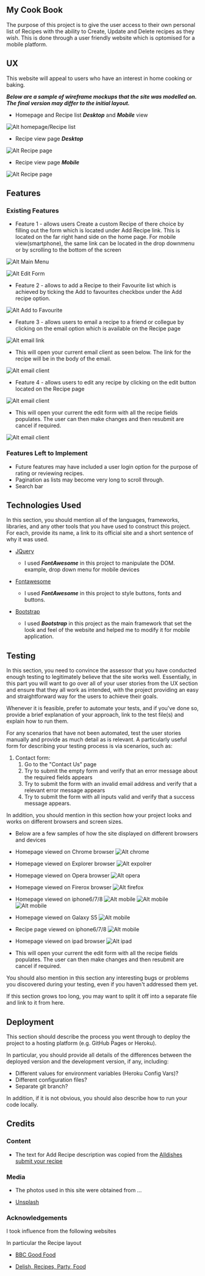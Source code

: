 
## My Cook Book

The purpose of this project is to give the user access to their own personal list of Recipes with the ability to
Create, Update and Delete recipes as they wish. This is done through a user friendly website which is optomised for a mobile platform.



 
## UX
 
This website will appeal to users who have an interest in home cooking or baking.

***Below are a sample of wireframe mockups that the site was modelled on. The final version may differ to the initial layout.***

- Homepage and Recipe list ***Desktop*** and ***Mobile*** view

![Alt homepage/Recipe list](/static/images/homepage_desktop_mobile.png "Desktop/Mobile")

- Recipe view page ***Desktop*** 

![Alt Recipe page](/static/images/recipe_page_desktop.png "Desktop")

- Recipe view page ***Mobile*** 

![Alt Recipe page](/static/images/recipe_page_mobile.png "Mobile")




## Features
 
### Existing Features
- Feature 1 - allows users Create a custom Recipe of there choice by filling out the form which is located under Add Recipe link. This is located on the far right hand side on the home page. For mobile view(smartphone), the same link can be located in the drop downmenu or by scrolling to the bottom of the screen

![Alt Main Menu](/static/images/edit_menu.png "Homepage")

![Alt Edit Form](/static/images/Add_Recipe_form.png "Add Recipe")

- Feature 2 - allows to add a Recipe to their Favourite list which is achieved by ticking the Add to favourites checkbox under the Add recipe option. 

![Alt Add to  Favourite](/static/images/Add_to_favourites.png "Add to Favourites")

- Feature 3 - allows users to email a recipe to a friend or collegue by clicking on the email option  which is available on the Recipe page

![Alt email link](/static/images/email_link.png "Email Recipe")

- This will open your current email client as seen below. The link for the recipe will be in the body of the email.

![Alt email client](/static/images/email_client.png "Email client")

- Feature 4 - allows users to edit any recipe by clicking on the edit button located on the Recipe page

![Alt email client](/static/images/edit_recipe_link.png "Email client")

- This will open your current the edit form with all the recipe fields populates. The user can then make changes and then resubmit are cancel if required.

![Alt email client](/static/images/edit_recipe_form.png "Email client")


### Features Left to Implement

- Future features may have included a user login option for the purpose of rating or reviewing recipes.
- Pagination as lists may become very long to scroll through.
- Search bar

## Technologies Used

In this section, you should mention all of the languages, frameworks, libraries, and any other tools that you have used to construct this project. For each, provide its name, a link to its official site and a short sentence of why it was used.

- [JQuery](https://jquery.com)
     - I used ***FontAwesome*** in this project to manipulate the DOM. example, drop down menu for mobile devices

- [Fontawesome](https://fontawesome.com/)
    - I used ***FontAwesome*** in this project to style buttons, fonts and buttons.

- [Bootstrap](https://getbootstrap.com/)
    - I used ***Bootstrap*** in this project as the main framework that set the look and feel of the website and helped me to modify it for mobile application.
    


## Testing

In this section, you need to convince the assessor that you have conducted enough testing to legitimately believe that the site works well. Essentially, in this part you will want to go over all of your user stories from the UX section and ensure that they all work as intended, with the project providing an easy and straightforward way for the users to achieve their goals.

Whenever it is feasible, prefer to automate your tests, and if you've done so, provide a brief explanation of your approach, link to the test file(s) and explain how to run them.

For any scenarios that have not been automated, test the user stories manually and provide as much detail as is relevant. A particularly useful form for describing your testing process is via scenarios, such as:

1. Contact form:
    1. Go to the "Contact Us" page
    2. Try to submit the empty form and verify that an error message about the required fields appears
    3. Try to submit the form with an invalid email address and verify that a relevant error message appears
    4. Try to submit the form with all inputs valid and verify that a success message appears.

In addition, you should mention in this section how your project looks and works on different browsers and screen sizes.

- Below are a few samples of how the site displayed on different browsers and devices


- Homepage viewed on Chrome browser
![Alt chrome](/static/images/chrome.png "chrome homepage")


- Homepage viewed on Explorer browser
![Alt expolrer](/static/images/explorer.png "explorer homepage")


- Homepage viewed on Opera browser
![Alt opera](/static/images/opera.png "opera homepage")


- Homepage viewed on Firerox browser
![Alt firefox](/static/images/firefox.png "firefox homepage")


- Homepage viewed on iphone6/7/8 
![Alt mobile](/static/images/iphone678.png "iphone homepage") ![Alt mobile](/static/images/galaxys5.png "Galaxy S5 Recipe page") ![Alt mobile](/static/images/iphone678.png "iphone Recipe page")


- Homepage viewed on Galaxy S5
![Alt mobile](/static/images/galaxys5.png "Galaxy S5 Recipe page")


- Recipe page viewed on iphone6/7/8
![Alt mobile](/static/images/iphone678.png "iphone Recipe page")


- Homepage viewed on ipad browser
![Alt ipad](/static/images/ipad.png "ipad homepage")



- This will open your current the edit form with all the recipe fields populates. The user can then make changes and then resubmit are cancel if required.



You should also mention in this section any interesting bugs or problems you discovered during your testing, even if you haven't addressed them yet.

If this section grows too long, you may want to split it off into a separate file and link to it from here.

## Deployment

This section should describe the process you went through to deploy the project to a hosting platform (e.g. GitHub Pages or Heroku).

In particular, you should provide all details of the differences between the deployed version and the development version, if any, including:
- Different values for environment variables (Heroku Config Vars)?
- Different configuration files?
- Separate git branch?

In addition, if it is not obvious, you should also describe how to run your code locally.


## Credits

### Content
- The text for Add Recipe description was copied from the [Alldishes submit your recipe](http://dish.allrecipes.com/customer-service/submit-your-recipes/)

### Media
- The photos used in this site were obtained from ...

- [Unsplash](https://unsplash.com/)

### Acknowledgements

I took influence from the following websites

 In particular the Recipe layout
- [BBC Good Food](https://www.bbcgoodfood.com/)

- [Delish, Recipes, Party, Food](https://www.delish.com/)





